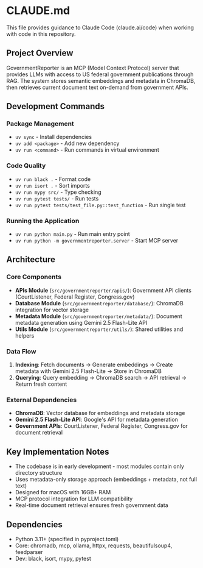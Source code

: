 # CLAUDE.md

This file provides guidance to Claude Code (claude.ai/code) when working with code in this repository.

## Project Overview

GovernmentReporter is an MCP (Model Context Protocol) server that provides LLMs with access to US federal government publications through RAG. The system stores semantic embeddings and metadata in ChromaDB, then retrieves current document text on-demand from government APIs.

## Development Commands

### Package Management
- `uv sync` - Install dependencies
- `uv add <package>` - Add new dependency
- `uv run <command>` - Run commands in virtual environment

### Code Quality
- `uv run black .` - Format code
- `uv run isort .` - Sort imports
- `uv run mypy src/` - Type checking
- `uv run pytest tests/` - Run tests
- `uv run pytest tests/test_file.py::test_function` - Run single test

### Running the Application
- `uv run python main.py` - Run main entry point
- `uv run python -m governmentreporter.server` - Start MCP server

## Architecture

### Core Components
- **APIs Module** (`src/governmentreporter/apis/`): Government API clients (CourtListener, Federal Register, Congress.gov)
- **Database Module** (`src/governmentreporter/database/`): ChromaDB integration for vector storage
- **Metadata Module** (`src/governmentreporter/metadata/`): Document metadata generation using Gemini 2.5 Flash-Lite API
- **Utils Module** (`src/governmentreporter/utils/`): Shared utilities and helpers

### Data Flow
1. **Indexing**: Fetch documents → Generate embeddings → Create metadata with Gemini 2.5 Flash-Lite → Store in ChromaDB
2. **Querying**: Query embedding → ChromaDB search → API retrieval → Return fresh content

### External Dependencies
- **ChromaDB**: Vector database for embeddings and metadata storage
- **Gemini 2.5 Flash-Lite API**: Google's API for metadata generation
- **Government APIs**: CourtListener, Federal Register, Congress.gov for document retrieval

## Key Implementation Notes

- The codebase is in early development - most modules contain only directory structure
- Uses metadata-only storage approach (embeddings + metadata, not full text)
- Designed for macOS with 16GB+ RAM
- MCP protocol integration for LLM compatibility
- Real-time document retrieval ensures fresh government data

## Dependencies

- Python 3.11+ (specified in pyproject.toml)
- Core: chromadb, mcp, ollama, httpx, requests, beautifulsoup4, feedparser
- Dev: black, isort, mypy, pytest